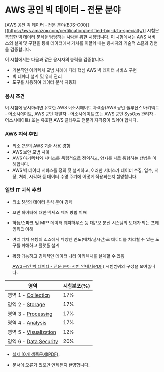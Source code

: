 # AWS 공인 빅 데이터 – 전문 분야

 [AWS 공인 빅 데이터 - 전문 분야(BDS-C00)][(https://aws.amazon.com/certification/certified-big-data-specialty/)] 시험은 복잡한 빅 데이터 분석을 담당하는 사람을 위한 시험입니다. 이 시험에서는 AWS 서비스의 설계 및 구현을 통해 데이터에서 가치를 이끌어 내는 응시자의 기술적 스킬과 경험을 검증합니다.

이 시험에서는 다음과 같은 응시자의 능력을 검증합니다.

* 기본적인 아키텍처 모범 사례에 따라 핵심 AWS 빅 데이터 서비스 구현
* 빅 데이터 설계 및 유지 관리
* 도구를 사용하여 데이터 분석 자동화

### 응시 조건 
 이 시험에 응시하려면 유효한 AWS 어소시에이트 자격증(AWS 공인 솔루션스 아키텍트 - 어소시에이트,
AWS 공인 개발자 - 어소시에이트 또는 AWS 공인 SysOps 관리자 - 어소시에이트) 또는 유효한 AWS
클라우드 전문가 자격증이 있어야 합니다.

### AWS 지식 추천 
* 최소 2년의 AWS 기술 사용 경험
* AWS 보안 모범 사례
* AWS 아키텍처와 서비스를 독립적으로 정의하고, 양자를 서로 통합하는 방법을 이해합니다.
* AWS 빅 데이터 서비스를 정의 및 설계하고, 이러한 서비스가 데이터 수집, 입수, 저장, 처리, 시각화 등 데이터 수명 주기에 어떻게 적용되는지 설명합니다.

### 일반 IT 지식 추천
* 최소 5년의 데이터 분석 분야 경력
* 보안 데이터에 대한 액세스 제어 방법 이해
* 하둡/스파크 및 MPP 데이터 웨어하우스 등 대규모 분산 시스템의 토대가 되는 프레임워크 이해
* 여러 가지 유형의 소스에서 다양한 빈도(배치/실시간)로 데이터를 처리할 수 있는 도구를 이해하고 플랫폼 설계
* 확장 가능하고 경제적인 데이터 처리 아키텍처를 설계할 수 있음


  [AWS 공인 빅 데이터 -
전문 분야 시험 안내서(PDF)](https://d1.awsstatic.com/training-and-certification/docs-bigdata-spec/AWS%20Certified%20Big%20Data%20-%20Specialty_Exam%20Guide_v1.2_FINAL_KOR.pdf) 시험범위와 구성을 보여줍니다.

영역 | 시험분포(%)
-------|-------------------
영역 1 - [Collection](Domain_1_-_Collection/README.md) | 17%
영역 2 - [Storage](Domain_2_-_Storage/README.md) | 17%
영역 3 - [Processing](Domain_3_-_Processing/README.md) | 17%
영역 4 - [Analysis](Domain_4_-_Analysis/README.md) | 17%
영역 5 - [Visualization](Domain_5_-_Visualization/README.md) | 12%
영역 6 - [Data Security](Domain_6_-_Security/README.md) | 20%

* [실제 10개 샘플문제(PDF)](https://d0.awsstatic.com/training-and-certification/docs-bigdata-spec/AWS_Certified_Big_Data_Specialty_SampleExam.pdf).

* 문서에 오류가 있으면 언제든지 환영합니다.
